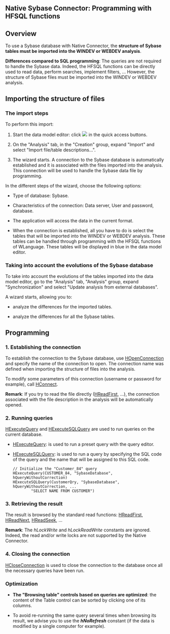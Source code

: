 


## Native Sybase Connector: Programming with HFSQL functions
			



<a name="NOTE1"></a>
<a name="NOTE1_1"></a>


## Overview
<a name="overview_ELTTEXTE000198"></a>
To use a Sybase database with Native Connector, the **structure of Sybase tables must be imported into the WINDEV or WEBDEV analysis**.

**Differences compared to SQL programming**: The queries are not required to handle the Sybase data. Indeed, the HFSQL functions can be directly used to read data, perform searches, implement filters, ... However, the structure of Sybase files must be imported into the WINDEV or WEBDEV analysis.



<a name="NOTE3"></a>
<a name="NOTE3_1"></a>


## Importing the structure of files
<a name="importing_the_structure_files_ELTTEXTE000228"></a>


### The import steps
<a name="the_import_steps_ELTPARAGRAPHE000022"></a>

To perform this import: 

1. Start the data model editor: click ![](https://doc.pcsoft.fr/en-US/images/image.awp?langid=3&name=Ico_Analyse.gif)
 in the quick access buttons. 

2. On the "Analysis" tab, in the "Creation" group, expand "Import" and select "Import file/table descriptions...".

3. The wizard starts. A connection to the Sybase database is automatically established and it is associated with the files imported into the analysis. This connection will be used to handle the Sybase data file by programming.




In the different steps of the wizard, choose the following options:

- Type of database: Sybase. 

- Characteristics of the connection: Data server, User and password, database.  

- The application will access the data in the current format.

- When the connection is established, all you have to do is select the tables that will be imported into the WINDEV or WEBDEV analysis. These tables can be handled through programming with the HFSQL functions of WLanguage. These tables will be displayed in blue in the data model editor.



<a name="NOTE3_2"></a>


### Taking into account the evolutions of the Sybase database
<a name="taking_into_account_the_evolutions_the_sybase_database_ELTPARAGRAPHE000054"></a>

To take into account the evolutions of the tables imported into the data model editor, go to the "Analysis" tab, "Analysis" group, expand "Synchronization" and select "Update analysis from external databases".

A wizard starts, allowing you to:

- analyze the differences for the imported tables.

- analyze the differences for all the Sybase tables.




<a name="NOTE4"></a>
<a name="NOTE4_1"></a>


## Programming
<a name="programming_ELTTEXTE000258"></a>


### 1. Establishing the connection
<a name="1_establishing_the_connection_ELTPARAGRAPHE000080"></a>

To establish the connection to the Sybase database, use [HOpenConnection](../WDLang4/3044107.md) and specify the name of the connection to open. The connection name was defined when importing the structure of files into the analysis.

To modify some parameters of this connection (username or password for example), call [HConnect](../WDLang4/3044263.md).

**Remark**: If you try to read the file directly ([HReadFirst](../WDLang4/3044051.md), ...), the connection associated with the file description in the analysis will be automatically opened.
<a name="NOTE4_2"></a>


### 2. Running queries
<a name="2_running_queries_ELTPARAGRAPHE000100"></a>

[HExecuteQuery](../WDLang4/3044080.md) and [HExecuteSQLQuery](../WDLang4/3044084.md) are used to run queries on the current database.

- [HExecuteQuery](../WDLang4/3044080.md): is used to run a preset query with the query editor.

- [HExecuteSQLQuery](../WDLang4/3044084.md): is used to run a query by specifying the SQL code of the query and the name that will be assigned to this SQL code.
	
	```wl
	// Initialize the "Customer_84" query
	HExecuteQuery(CUSTOMER_84, "SybaseDatabase", hQueryWithoutCorrection)
	HExecuteSQLQuery(CustomerQry, "SybaseDatabase", hQueryWithoutCorrection, ...
			"SELECT NAME FROM CUSTOMER")
	```




<a name="NOTE4_3"></a>


### 3. Retrieving the result
<a name="3_retrieving_the_result_ELTPARAGRAPHE000121"></a>

The result is browsed by the standard read functions: [HReadFirst](../WDLang4/3044051.md), [HReadNext](../WDLang4/3044037.md), [HReadSeek](../WDLang4/3044050.md), ...

**Remark**: The *hLockWrite* and *hLockReadWrite* constants are ignored. Indeed, the read and/or write locks are not supported by the Native Connector.
<a name="NOTE4_4"></a>


### 4. Closing the connection
<a name="4_closing_the_connection_ELTPARAGRAPHE000139"></a>

[HCloseConnection](../WDLang4/3044095.md) is used to close the connection to the database once all the necessary queries have been run.
<a name="NOTE4_5"></a>


### Optimization
<a name="optimization_ELTPARAGRAPHE000148"></a>

- **The "Browsing table" controls based on queries are optimized**: the content of the Table control can be sorted by clicking one of its columns.

- To avoid re-running the same query several times when browsing its result, we advise you to use the ***hNoRefresh*** constant (if the data is modified by a single computer for example).





